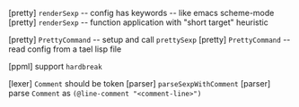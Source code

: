 [pretty] `renderSexp` -- config has keywords -- like emacs scheme-mode
[pretty] `renderSexp` -- function application with "short target" heuristic

[pretty] `PrettyCommand` -- setup and call `prettySexp`
[pretty] `PrettyCommand` -- read config from a tael lisp file

[ppml] support `hardbreak`

[lexer] `Comment` should be token
[parser] `parseSexpWithComment`
[parser] parse `Comment` as `(@line-comment "<comment-line>")`
